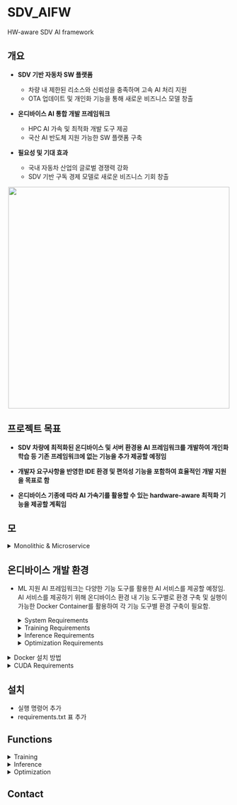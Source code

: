 # SDV_AIFW
HW-aware SDV AI framework

## 개요

- **SDV 기반 자동차 SW 플랫폼**  
  - 차량 내 제한된 리소스와 신뢰성을 충족하며 고속 AI 처리 지원  
  - OTA 업데이트 및 개인화 기능을 통해 새로운 비즈니스 모델 창출  

- **온디바이스 AI 통합 개발 프레임워크**  
  - HPC AI 가속 및 최적화 개발 도구 제공  
  - 국산 AI 반도체 지원 가능한 SW 플랫폼 구축  

- **필요성 및 기대 효과**  
  - 국내 자동차 산업의 글로벌 경쟁력 강화  
  - SDV 기반 구독 경제 모델로 새로운 비즈니스 기회 창출


<div align="center">
  <img src="https://github.com/user-attachments/assets/3127675f-4a1f-4e8d-b778-94e1f4f3740a" width="500">
</div>

## 프로젝트 목표

- **SDV 차량에 최적화된 온디바이스 및 서버 환경용 AI 프레임워크를 개발하여 개인화 학습 등 기존 프레임워크에 없는 기능을 추가 제공할 예정임**

- **개발자 요구사항을 반영한 IDE 환경 및 편의성 기능을 포함하여 효율적인 개발 지원을 목표로 함**  

- **온디바이스 기종에 따라 AI 가속기를 활용할 수 있는 hardware-aware 최적화 기능을 제공할 계획임**

## 모
<details>
  <summary>Monolithic & Microservice</summary>
  - ****
  - Show what is needed for on device/on premise environment
</details>

## 온디바이스 개발 환경
- ML 지원 AI 프레임워크는 다양한 기능 도구를 활용한 AI 서비스를 제공할 예정임.  
  AI 서비스를 제공하기 위해 온디바이스 환경 내 기능 도구별로 환경 구축 및 실행이 가능한 Docker Container를 활용하여 각 기능 도구별 환경 구축이 필요함.

    <details>
      <summary>System Requirements</summary>
      - 시스템 요구사항은 기능도구들에게 공통으로 요구되며 요구사항은 아래와 같음
      <div align="center">
        <img src="https://github.com/user-attachments/assets/ce1c7508-8ffe-442d-9ecd-28cb53967099" width="500">
      </div>
    </details>
    
    <details>
      <summary>Training Requirements</summary>
      - Training 기능도구는 인공지능 모델을 학습하는 기능도구로써 인공지능 모델 학습에 필요한 요구사항은 아래와 같음
      <div align="center">
        <img src="https://github.com/user-attachments/assets/73713270-5d59-4e6e-af31-47683b6060c5" width="500">
      </div>
    </details>
    
    <details>
      <summary>Inference Requirements</summary>
      - Inference 기능도구는 인공지능 모델을 추론하는 기능도구로써 추론 정보를 AI 서비스에 활용할수있도록 분석 및 시각화 패키지가 요구됨. 인공지능 모델 추론에 필요한 요구사항은 아래와 같음
      <div align="center">
        <img src="https://github.com/user-attachments/assets/b1df4a8e-a227-4872-80d4-183d676bb27e" width="500">
      </div>
    </details>
    
    <details>
      <summary>Optimization Requirements</summary>
      - Optimization 기능도구는 인공지능 모델을 최적화하는 기능도구로써 hardware-aware 하게 온디바이스 요구사항에 맞추어 인공지능을 최적화를 실시함. 인공지능 모델 최적화에 필요한 요구사항은 아래와 같음
      <div align="center">
        <img src="https://github.com/user-attachments/assets/4948ef47-b2ef-43cf-a3e1-2464007a59d5" width="500">
      </div>
    </details>



<details>
  <summary>Docker 설치 방법</summary>
  - kuberentes function explaination
</details>

<details>
  <summary>CUDA Requirements</summary>
  - kuberentes function explaination
</details>

## 설치

  - 실행 명령어 추가
  - requirements.txt 표 추가

## Functions
<details>
  <summary>Training</summary>
  - YOLOv5 is used for object detection and identifying bounding boxes.
</details>

<details>
  <summary>Inference</summary>
  - StrongSORT is used for object tracking across multiple frames.
</details>

<details>
  <summary>Optimization</summary>
  - OSNet is used for object classification and re-identification.
</details>

## Contact
